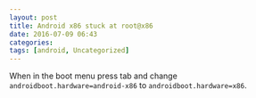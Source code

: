 ```yaml
---
layout: post
title: Android x86 stuck at root@x86
date: 2016-07-09 06:43
categories: 
tags: [android, Uncategorized]
---
```


When in the boot menu press tab and change `androidboot.hardware=android-x86` to `androidboot.hardware=x86`.
